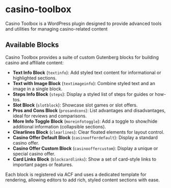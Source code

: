 # casino-toolbox

Casino Toolbox is a WordPress plugin designed to provide advanced tools and utilities for managing casino-related content

## Available Blocks

Casino Toolbox provides a suite of custom Gutenberg blocks for building casino and affiliate content:

- **Text Info Block** (`textinfo`): Add styled text content for informational or highlighted sections.
- **Text with Image Block** (`textimageinfo`): Combine styled text and an image in a single block.
- **Steps Info Block** (`steps`): Display a styled list of steps for guides or how-tos.
- **Slot Block** (`slotblock`): Showcase slot games or slot offers.
- **Pros and Cons Block** (`prosandcons`): List advantages and disadvantages, ideal for reviews and comparisons.
- **More Info Toggle Block** (`moreinfotoggle`): Add a toggle to show/hide additional information (collapsible sections).
- **Clearlines Block** (`clearlines`): Clear floated elements for layout control.
- **Casino Offer Default Block** (`casinoofferdefault`): Display a standard casino offer.
- **Casino Offer Custom Block** (`casinooffercustom`): Display a unique or special casino offer.
- **Card Links Block** (`blockcardlinks`): Show a set of card-style links to important pages or features.

Each block is registered via ACF and uses a dedicated template for rendering, allowing editors to add rich, styled content sections with ease.
